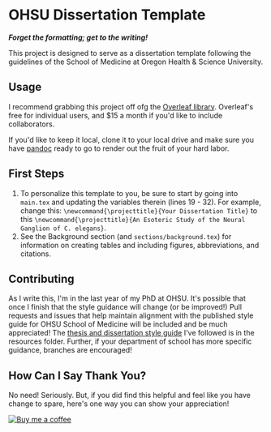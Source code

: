 # OHSU Dissertation Template

***Forget the formatting; get to the writing!***

This project is designed to serve as a dissertation template following the guidelines of the School of Medicine at Oregon Health & Science University.

## Usage

I recommend grabbing this project off ofg the [Overleaf library](https://www.overleaf.com/latex/templates/ohsu-dissertation-template/xhgmkwmftkrs). Overleaf's free for individual users, and $15 a month if you'd like to include collaborators. 

If you'd like to keep it local, clone it to your local drive and make sure you have [pandoc](https://pandoc.org/) ready to go to render out the fruit of your hard labor.

## First Steps

1. To personalize this template to you, be sure to start by going into `main.tex` and updating the variables therein (lines 19 - 32). For example, change this:
`\newcommand{\projecttitle}{Your Dissertation Title}` to this `\newcommand{\projecttitle}{An Esoteric Study of the Neural Ganglion of C. elegans}`.
2. See the Background section (and `sections/background.tex`) for information on creating tables and including figures, abbreviations, and citations.

## Contributing

As I write this, I'm in the last year of my PhD at OHSU. It's possible that once I finish that the style guidance will change (or be improved!) Pull requests and issues that help maintain alignment with the published style guide for OHSU School of Medicine will be included and be much appreciated! The [thesis and dissertation style guide](https://github.com/greenstick/ohsu-dissertation-template/blob/main/resources/preparation-of-dissertation-and-thesis.pdf) I've followed is in the resources folder. Further, if your department of school has more specific guidance, branches are encouraged!

## How Can I Say Thank You?

No need! Seriously. But, if you did find this helpful and feel like you have change to spare, here's one way you can show your appreciation!

[![Buy me a coffee][buymeacoffee-icon]][buymeacoffee-link]

[buymeacoffee-link]: https://www.buymeacoffee.com/O1TrCFSXa
[buymeacoffee-icon]: https://www.buymeacoffee.com/assets/img/custom_images/purple_img.png
